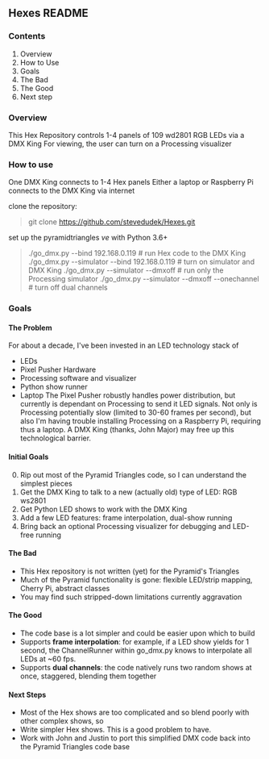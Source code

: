 ## Hexes README

### Contents

1. Overview
2. How to Use
2. Goals
3. The Bad
4. The Good
5. Next step

### Overview

This Hex Repository controls 1-4 panels of 109 wd2801 RGB LEDs via a DMX King
For viewing, the user can turn on a Processing visualizer

### How to use

One DMX King connects to 1-4 Hex panels
Either a laptop or Raspberry Pi connects to the DMX King via internet

clone the repository:

> git clone https://github.com/stevedudek/Hexes.git

set up the pyramidtriangles *ve* with Python 3.6+

> ./go_dmx.py --bind 192.168.0.119  # run Hex code to the DMX King
> ./go_dmx.py --simulator --bind 192.168.0.119  # turn on simulator and DMX King
> ./go_dmx.py --simulator --dmxoff  # run only the Processing simulator
> ./go_dmx.py --simulator --dmxoff --onechannel  # turn off dual channels

### Goals

#### The Problem

For about a decade, I've been invested in an LED technology stack of
* LEDs
* Pixel Pusher Hardware
* Processing software and visualizer
* Python show runner
* Laptop
The Pixel Pusher robustly handles power distribution, but currently is dependant on Processing to send it LED signals.
Not only is Processing potentially slow (limited to 30-60 frames per second),
but also I'm having trouble installing Processing on a Raspberry Pi, requiring thus a laptop.
A DMX King (thanks, John Major) may free up this technological barrier.

#### Initial Goals

0. Rip out most of the Pyramid Triangles code, so I can understand the simplest pieces
1. Get the DMX King to talk to a new (actually old) type of LED: RGB ws2801
2. Get Python LED shows to work with the DMX King
3. Add a few LED features: frame interpolation, dual-show running
4. Bring back an optional Processing visualizer for debugging and LED-free running

#### The Bad

* This Hex repository is not written (yet) for the Pyramid's Triangles
* Much of the Pyramid functionality is gone: flexible LED/strip mapping, Cherry Pi, abstract classes
* You may find such stripped-down limitations currently aggravation

#### The Good

* The code base is a lot simpler and could be easier upon which to build
* Supports **frame interpolation**: for example, if a LED show yields for 1 second, the ChannelRunner within go_dmx.py knows to interpolate all LEDs at ~60 fps.
* Supports **dual channels**: the code natively runs two random shows at once, staggered, blending them together

#### Next Steps

* Most of the Hex shows are too complicated and so blend poorly with other complex shows, so
* Write simpler Hex shows. This is a good problem to have.
* Work with John and Justin to port this simplified DMX code back into the Pyramid Triangles code base







